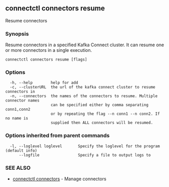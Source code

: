 ## connectctl connectors resume

Resume connectors

### Synopsis


Resume connectors in a specified Kafka Connect cluster.
It can resume one or more connectors in a single execution.


```
connectctl connectors resume [flags]
```

### Options

```
  -h, --help        help for add
  -c, --clusterURL  the url of the kafka connect cluster to resume connectors in
  -n, --connectors  the names of the connectors to resume. Multiple connector names 
                    can be specified either by comma separating conn1,conn2
                    or by repeating the flag --n conn1 --n conn2. If no name is
                    supplied then ALL connectors will be resumed.
```
### Options inherited from parent commands

```
  -l, --loglevel loglevel       Specify the loglevel for the program (default info)
      --logfile                 Specify a file to output logs to
```

### SEE ALSO

* [connectctl connectors](connectctl_connectors.md)	 - Manage connectors